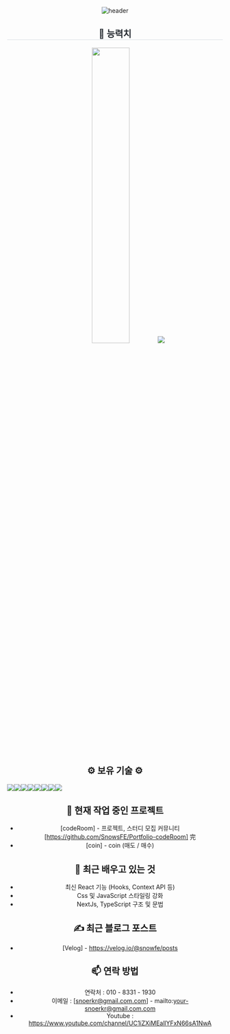 <div align="center">

![header](https://capsule-render.vercel.app/api?type=waving&color=gradient&height=120&animation=fadeIn&section=footer&text=🚗🚘🚛&fontAlign=70) 

 <h2 style="border-bottom: 1px solid #d8dee4; color: #282d33;"> 🏅 능력치 </h2>
  <a>
    <img src="https://github-readme-stats.vercel.app/api?username=SnowsFE&&theme=highcontrast&show_icons=true" width="42%">
     <img src="https://github-readme-stats.vercel.app/api/top-langs/?username=SnowsFE&theme=highcontrast&show_icons=true">
  </a>


## ⚙️ 보유 기술 ⚙️
<div style="display:flex; flex-direction:row;">
    <img src="https://img.shields.io/badge/Git-F05032?style=for-the-badge&logo=Git&logoColor=white">
    <img src="https://img.shields.io/badge/html5-E34F26?style=flat-square&logo=html5&logoColor=white"> 
    <img src="https://img.shields.io/badge/css-1572B6?style=flat-square&logo=css3&logoColor=white"> 
    <img src="https://img.shields.io/badge/javascript-F7DF1E?style=flat-square&logo=javascript&logoColor=black"> 
    <img src="https://img.shields.io/badge/Node.js-339933?style=for-the-badge&logo=Node.js&logoColor=white">
    <img src="https://img.shields.io/badge/react-20232a.svg?style=for-the-badge&logo=react&logoColor=61DAFB" />
    <img src="https://img.shields.io/badge/Next.js-000000?style=for-the-badge&logo=Next.js&logoColor=white">
    <img src="https://img.shields.io/badge/Typescript-3178C6?style=for-the-badge&logo=typescript&logoColor=white">
</div>



## 🔭 현재 작업 중인 프로젝트
- [codeRoom] - 프로젝트, 스터디 모집 커뮤니티 [https://github.com/SnowsFE/Portfolio-codeRoom] 完
- [coin] - coin (매도 / 매수) 



## 🌱 최근 배우고 있는 것
- 최신 React 기능 (Hooks, Context API 등)
- Css 및 JavaScript 스타일링 강화
- NextJs, TypeScript 구조 및 문법



## ✍️ 최근 블로그 포스트
- [Velog] - https://velog.io/@snowfe/posts


## 📫 연락 방법

- 연락처 : 010 - 8331 - 1930 
- 이메일 : [snoerkr@gmail.com.com] - mailto:your-snoerkr@gmail.com.com
- Youtube : https://www.youtube.com/channel/UC1iZXiMEallYFxN66sA1NwA
</div>
